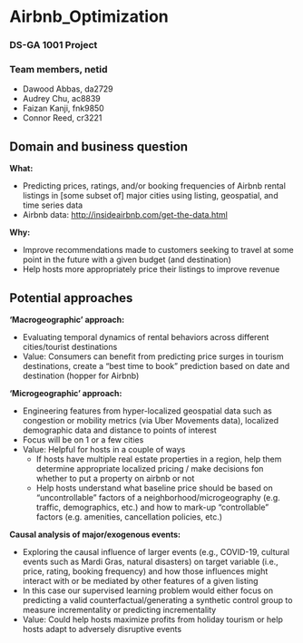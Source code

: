 # Airbnb_Optimization
### DS-GA 1001 Project

### Team members, netid
- Dawood Abbas, da2729
- Audrey Chu, ac8839
- Faizan Kanji, fnk9850
- Connor Reed, cr3221

## Domain and business question
**What:** 
- Predicting prices, ratings, and/or booking frequencies of Airbnb rental listings in [some subset of] major cities using listing, geospatial, and time series data
- Airbnb data: http://insideairbnb.com/get-the-data.html 

**Why:** 
- Improve recommendations made to customers seeking to travel at some point in the future with a given budget (and destination)
- Help hosts more appropriately price their listings to improve revenue

## Potential approaches

**‘Macrogeographic’ approach:** 
- Evaluating temporal dynamics of rental behaviors across different cities/tourist destinations
- Value: Consumers can benefit from predicting price surges in tourism destinations, create a “best time to book” prediction based on date and destination (hopper for Airbnb)

**‘Microgeographic’ approach:** 
- Engineering features from hyper-localized geospatial data such as congestion or mobility metrics (via Uber Movements data), localized demographic data and distance to points of interest
- Focus will be on 1 or a few cities
- Value: Helpful for hosts in a couple of ways
  - If hosts have multiple real estate properties in a region, help them determine appropriate localized pricing / make decisions fon whether to put a property on airbnb or not
  - Help hosts understand what baseline price should be based on “uncontrollable” factors of a neighborhood/microgeography (e.g. traffic, demographics, etc.) and how to mark-up “controllable” factors (e.g. amenities, cancellation policies, etc.)

**Causal analysis of major/exogenous events:**
- Exploring the causal influence of larger events (e.g., COVID-19, cultural events such as Mardi Gras, natural disasters) on target variable (i.e., price, rating, booking frequency) and how those influences might interact with or be mediated by other features of a given listing
- In this case our supervised learning problem would either focus on predicting a valid counterfactual/generating a synthetic control group to measure incrementality or predicting incrementality
- Value: Could help hosts maximize profits from holiday tourism or help hosts adapt to adversely disruptive events



